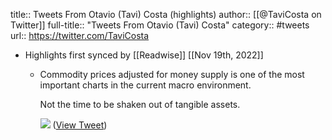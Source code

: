 title:: Tweets From Otavio (Tavi) Costa (highlights)
author:: [[@TaviCosta on Twitter]]
full-title:: "Tweets From Otavio (Tavi) Costa"
category:: #tweets
url:: https://twitter.com/TaviCosta

- Highlights first synced by [[Readwise]] [[Nov 19th, 2022]]
	- Commodity prices adjusted for money supply is one of the most important charts in the current macro environment. 
	  
	  Not the time to be shaken out of tangible assets. 
	  
	  ![](https://pbs.twimg.com/media/FYDTUuLUcAAaINB.jpg) ([View Tweet](https://twitter.com/TaviCosta/status/1549470988588310528))